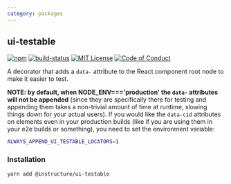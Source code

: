 ```yaml
---
category: packages
---
```


## ui-testable

[![npm][npm]][npm-url]
[![build-status][build-status]][build-status-url]
[![MIT License][license-badge]][LICENSE]
[![Code of Conduct][coc-badge]][coc]

A decorator that adds a `data-` attribute to the React component root node
to make it easier to test.

**NOTE: by default, when NODE_ENV==='production' the `data-` attributes will not be appended**
(since they are specifically there for testing and appending them takes a non-trivial
amount of time at runtime, slowing things down for your actual users).
If you would like the `data-cid` attributes on elements even in your production
builds  (like if you are using them in your e2e builds or something),
you need to set the environment variable:
```sh
ALWAYS_APPEND_UI_TESTABLE_LOCATORS=1
```

### Installation

```sh
yarn add @instructure/ui-testable
```

[npm]: https://img.shields.io/npm/v/@instructure/ui-testable.svg
[npm-url]: https://npmjs.com/package/@instructure/ui-testable

[build-status]: https://travis-ci.org/instructure/instructure-ui.svg?branch=master
[build-status-url]: https://travis-ci.org/instructure/instructure-ui "Travis CI"

[license-badge]: https://img.shields.io/npm/l/instructure-ui.svg?style=flat-square
[license]: https://github.com/instructure/instructure-ui/blob/master/LICENSE

[coc-badge]: https://img.shields.io/badge/code%20of-conduct-ff69b4.svg?style=flat-square
[coc]: https://github.com/instructure/instructure-ui/blob/master/CODE_OF_CONDUCT.md

